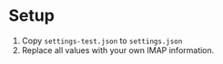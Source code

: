 # Setup
1. Copy `settings-test.json` to `settings.json`
1. Replace all values with your own IMAP information.